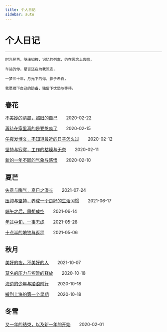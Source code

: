 ```yaml
---
title: 个人日记
sidebar: auto
---
```


# 个人日记

***

`时光荏苒，随缘如梭，记忆的列车，仍在思念上轰鸣，`

`车站的你，是否还在为我流连，`

`一梦三十年，月光下的你，影子希白，`

`我愿摘下自己的防备，独留下忧愁与等待。`

## 春花

[不美妙的清晨，照旧的自己](不美妙的清晨，照旧的自己.md)&emsp;&emsp;2020-02-22

[再待在家里真的是要憋疯了](再待在家里真的是要憋疯了.md)&emsp;&emsp;2020-02-15

[午夜发博文，不知道最近的日子怎么过](午夜发博文，不知道最近的日子怎么过.md)&emsp;&emsp;2020-02-12

[坚持与寂寞，工作的枯燥与无奈](坚持与寂寞，工作的枯燥与无奈)&emsp;&emsp;2020-02-11

[新的一年不同的气象与感悟](新的一年不同的气象与感悟.md)&emsp;&emsp;2020-02-10


## 夏芒

[失意与晦气，夏日之漫长](失意与晦气，夏日之漫长.md)&emsp;&emsp;2021-07-24

[压抑与坚持，养成一个良好的生活习惯](压抑与坚持，养成一个良好的生活习惯.md)&emsp;&emsp;2021-06-17

[端午之后，思想成空](端午之后，思想成空.md)&emsp;&emsp;2021-06-14

[年过中旬，一事无成](年过中旬，一事无成.md)&emsp;&emsp;2021-05-28

[十点半的地铁与返程](十点半的地铁与返程.md)&emsp;&emsp;2021-05-06

## 秋月

[美好的夜，不美好的人](美好的夜，不美好的人.md)&emsp;&emsp;2021-10-07

[莫名的压力与短暂的释放](莫名的压力与短暂的释放.md)&emsp;&emsp;2020-10-18

[海边的少年与踏浪前行](海边的少年与踏浪前行.md)&emsp;&emsp;2020-10-18

[搬到上海的第一个星期](搬到上海的第一个星期.md)&emsp;&emsp;2020-10-18

## 冬雪

[又一年的结束，以及新一年的开始](又一年的结束，以及新一年的开始.md)&emsp;&emsp;2020-02-01


